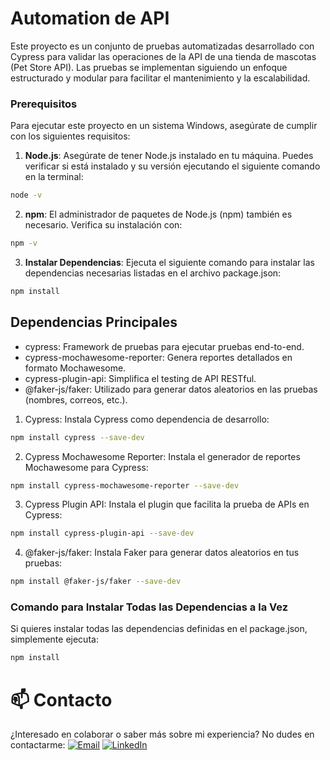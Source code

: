 # Automation de API

Este proyecto es un conjunto de pruebas automatizadas desarrollado con Cypress para validar las operaciones de la API de una tienda de mascotas (Pet Store API). Las pruebas se implementan siguiendo un enfoque estructurado y modular para facilitar el mantenimiento y la escalabilidad.


### Prerequisitos



Para ejecutar este proyecto en un sistema Windows, asegúrate de cumplir con los siguientes requisitos:

1. **Node.js**: Asegúrate de tener Node.js instalado en tu máquina. Puedes verificar si está instalado y su versión ejecutando el siguiente comando en la terminal:

```bash
node -v
```

2. **npm**: El administrador de paquetes de Node.js (npm) también es necesario. Verifica su instalación con:
```bash
npm -v
```

3. **Instalar Dependencias**: Ejecuta el siguiente comando para instalar las dependencias necesarias listadas en el archivo package.json:

```bash
npm install
```
## Dependencias Principales

- cypress: Framework de pruebas para ejecutar pruebas end-to-end.
- cypress-mochawesome-reporter: Genera reportes detallados en formato Mochawesome.
- cypress-plugin-api: Simplifica el testing de API RESTful.
- @faker-js/faker: Utilizado para generar datos aleatorios en las pruebas (nombres, correos, etc.).

1. Cypress: Instala Cypress como dependencia de desarrollo:

```bash
npm install cypress --save-dev
```

2. Cypress Mochawesome Reporter: Instala el generador de reportes Mochawesome para Cypress:

```bash
npm install cypress-mochawesome-reporter --save-dev
```

3. Cypress Plugin API: Instala el plugin que facilita la prueba de APIs en Cypress:

```bash
npm install cypress-plugin-api --save-dev
```

4. @faker-js/faker: Instala Faker para generar datos aleatorios en tus pruebas:

```bash
npm install @faker-js/faker --save-dev
```

### Comando para Instalar Todas las Dependencias a la Vez

Si quieres instalar todas las dependencias definidas en el package.json, simplemente ejecuta:

```bash
npm install
```

# 📫 Contacto

¿Interesado en colaborar o saber más sobre mi experiencia? No dudes en contactarme:
[![Email](https://img.shields.io/badge/-Email-D14836?style=flat&logo=gmail&logoColor=white)](mailto:osoriocruzjairo@gmail.com)
[![LinkedIn](https://img.shields.io/badge/-LinkedIn-0077B5?style=flat&logo=linkedin&logoColor=white)](https://www.linkedin.com/in/jairo-osorio-c-8461061b3/)
